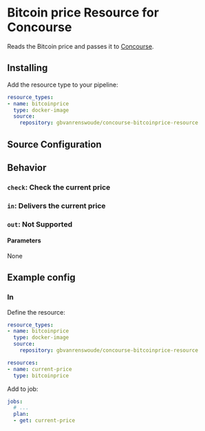 # Bitcoin price Resource for Concourse

Reads the Bitcoin price and passes it to [Concourse](https://concourse.ci/).

## Installing

Add the resource type to your pipeline:

```yaml
resource_types:
- name: bitcoinprice
  type: docker-image
  source:
    repository: gbvanrenswoude/concourse-bitcoinprice-resource
```

## Source Configuration

## Behavior

### `check`: Check the current price

### `in`: Delivers the current price

### `out`: Not Supported

#### Parameters

None

## Example config

### In

Define the resource:

```yaml
resource_types:
- name: bitcoinprice
  type: docker-image
  source:
    repository: gbvanrenswoude/concourse-bitcoinprice-resource

resources:
- name: current-price
  type: bitcoinprice

```

Add to job:

```yaml
jobs:
  # ...
  plan:
  - get: current-price
```
